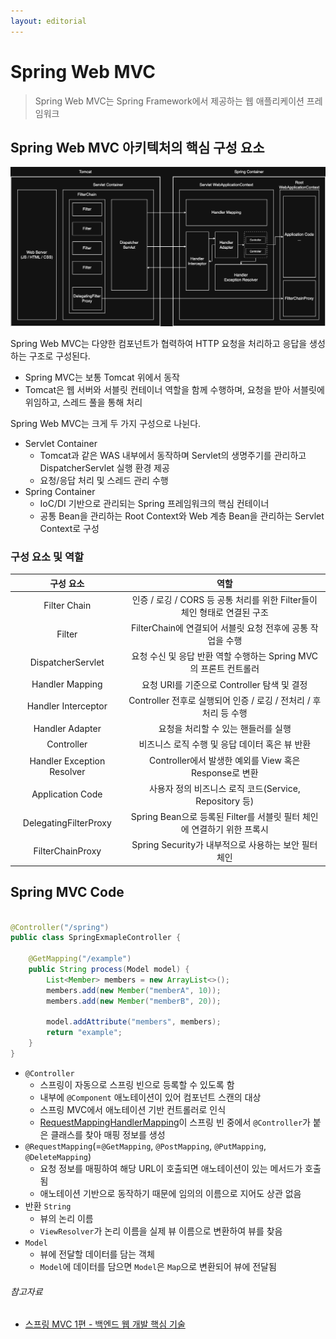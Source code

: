 ```yaml
---
layout: editorial
---
```


# Spring Web MVC

> Spring Web MVC는 Spring Framework에서 제공하는 웹 애플리케이션 프레임워크

## Spring Web MVC 아키텍처의 핵심 구성 요소

![Spring Tomcat & Spring Container](image/spring-tomcat-and-spring-container.png)

Spring Web MVC는 다양한 컴포넌트가 협력하여 HTTP 요청을 처리하고 응답을 생성하는 구조로 구성된다.

- Spring MVC는 보통 Tomcat 위에서 동작
- Tomcat은 웹 서버와 서블릿 컨테이너 역할을 함께 수행하며, 요청을 받아 서블릿에 위임하고, 스레드 풀을 통해 처리

Spring Web MVC는 크게 두 가지 구성으로 나뉜다.

- Servlet Container
    - Tomcat과 같은 WAS 내부에서 동작하며 Servlet의 생명주기를 관리하고 DispatcherServlet 실행 환경 제공
    - 요청/응답 처리 및 스레드 관리 수행
- Spring Container
    - IoC/DI 기반으로 관리되는 Spring 프레임워크의 핵심 컨테이너
    - 공통 Bean을 관리하는 Root Context와 Web 계층 Bean을 관리하는 Servlet Context로 구성

### 구성 요소 및 역할

|           구성 요소            |                        역할                         |
|:--------------------------:|:-------------------------------------------------:|
|        Filter Chain        | 인증 / 로깅 / CORS 등 공통 처리를 위한 Filter들이 체인 형태로 연결된 구조 |
|           Filter           |      FilterChain에 연결되어 서블릿 요청 전후에 공통 작업을 수행       |
|     DispatcherServlet      |    요청 수신 및 응답 반환 역할 수행하는 Spring MVC의 프론트 컨트롤러     |
|      Handler Mapping       |          요청 URI를 기준으로 Controller 탐색 및 결정          |
|    Handler Interceptor     |   Controller 전후로 실행되어 인증 / 로깅 / 전처리 / 후처리 등 수행    |
|      Handler Adapter       |               요청을 처리할 수 있는 핸들러를 실행                |
|         Controller         |            비즈니스 로직 수행 및 응답 데이터 혹은 뷰 반환            |
| Handler Exception Resolver |     Controller에서 발생한 예외를 View 혹은 Response로 변환     |
|      Application Code      |     사용자 정의 비즈니스 로직 코드(Service, Repository 등)      |
|   DelegatingFilterProxy    | Spring Bean으로 등록된 Filter를 서블릿 필터 체인에 연결하기 위한 프록시  |
|      FilterChainProxy      |       Spring Security가 내부적으로 사용하는 보안 필터 체인        |

## Spring MVC Code

```java

@Controller("/spring")
public class SpringExmapleController {

    @GetMapping("/example")
    public String process(Model model) {
        List<Member> members = new ArrayList<>();
        members.add(new Member("memberA", 10));
        members.add(new Member("memberB", 20));

        model.addAttribute("members", members);
        return "example";
    }
}
```

- `@Controller`
    - 스프링이 자동으로 스프링 빈으로 등록할 수 있도록 함
    - 내부에 `@Component` 애노테이션이 있어 컴포넌트 스캔의 대상
    - 스프링 MVC에서 애노테이션 기반 컨트롤러로 인식
    - [RequestMappingHandlerMapping](handler-mapping-adapter)이 스프링 빈 중에서 `@Controller`가 붙은 클래스를 찾아 매핑 정보를 생성
- `@RequestMapping`(=`@GetMapping`, `@PostMapping`, `@PutMapping`, `@DeleteMapping`)
    - 요청 정보를 매핑하여 해당 URL이 호출되면 애노테이션이 있는 메서드가 호출됨
    - 애노테이션 기반으로 동작하기 때문에 임의의 이름으로 지어도 상관 없음
- 반환 `String`
    - 뷰의 논리 이름
    - `ViewResolver`가 논리 이름을 실제 뷰 이름으로 변환하여 뷰를 찾음
- `Model`
    - 뷰에 전달할 데이터를 담는 객체
    - `Model`에 데이터를 담으면 `Model`은 `Map`으로 변환되어 뷰에 전달됨

###### 참고자료

- [스프링 MVC 1편 - 백엔드 웹 개발 핵심 기술](https://www.inflearn.com/course/스프링-mvc-1)
